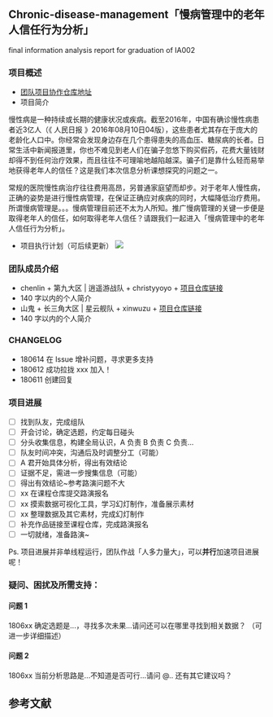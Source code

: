 ## Chronic-disease-management「慢病管理中的老年人信任行为分析」
final information analysis report for graduation of IA002


### 项目概述

- [团队项目协作仓库地址](https://github.com/xinwuzu/Chronic-disease-management)
- 项目简介

慢性病是一种持续或长期的健康状况或疾病。截至2016年，中国有确诊慢性病患者近3亿人（《 人民日报 》2016年08月10日04版），这些患者尤其存在于庞大的老龄化人口中。你经常会发现身边存在几个患得患失的高血压、糖尿病的长者。日常生活中新闻报道里，你也不难见到老人们在骗子忽悠下购买假药，花费大量钱财却得不到任何治疗效果，而且往往不可理喻地越陷越深。骗子们是靠什么轻而易举地获得老年人的信任？这是我们本次信息分析课想探究的问题之一。

常规的医院慢性病治疗往往费用高昂，另普通家庭望而却步。对于老年人慢性病，正确的姿势是进行慢性病管理，在保证正确应对疾病的同时，大幅降低治疗费用。所谓慢病管理是。。。慢病管理目前还不太为人所知。推广慢病管理的关键一步便是取得老年人的信任，如何取得老年人信任？请跟我们一起进入「慢病管理中的老年人信任行为分析」。

- 项目执行计划（可后续更新）
![](https://ws4.sinaimg.cn/large/006tNbRwgy1fwto6f59rzj30j20eugmq.jpg)
### 团队成员介绍

- chenlin + 第九大区 | 逍遥游战队 + christyyoyo + [项目仓库链接](https://github.com/christyyoyo/IA002)
- 140 字以内的个人简介
- 山鬼 + 长三角大区 | 星云舰队 + xinwuzu + [项目仓库链接](https://github.com/AIHackers/IA002)
- 140 字以内的个人简介

### CHANGELOG

- 180614 在 Issue 增补问题，寻求更多支持
- 180612 成功拉拢 xxx 加入！
- 180611 创建回复

### 项目进展

- [ ] 找到队友，完成组队
- [ ] 开会讨论，确定选题，约定每日碰头
- [ ] 分头收集信息，构建全局认识，A 负责 B 负责 C 负责...
- [ ] 队友时间冲突，沟通后及时调整分工（可能）
- [ ] A 君开始具体分析，得出有效结论
- [ ] 证据不足，需进一步搜集信息（可能）
- [ ] 得出有效结论~参考路演问题不大
- [ ] xx 在课程仓库提交路演报名
- [ ] xx 摸索数据可视化工具，学习幻灯制作，准备展示素材
- [ ] xx 整理数据及其它素材，完成幻灯制作
- [ ] 补充作品链接至课程仓库，完成路演报名
- [ ] 一切就绪，准备路演~    

Ps. 项目进展并非单线程运行，团队作战「人多力量大」，可以**并行**加速项目进展呢！

### 疑问、困扰及所需支持：

#### 问题 1

1806xx 确定选题是...，寻找多次未果...请问还可以在哪里寻找到相关数据？
（可进一步详细描述）

#### 问题 2

1806xx 当前分析思路是...不知道是否可行...请问 @.. 还有其它建议吗？

## 参考文献

